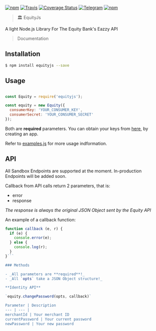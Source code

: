 [![npm](https://img.shields.io/npm/v/equityjs.svg?style=flat-square)](https://www.npmjs.com/package/equityjs)
[![Travis](https://img.shields.io/travis/kamikazechaser/EquityJs.svg?style=flat-square)](https://travis-ci.org/kamikazechaser/EquityJs)
[![Coverage Status](https://img.shields.io/coveralls/kamikazechaser/EquityJs.svg?style=flat-square)](https://coveralls.io/github/kamikazechaser/EquityJs?branch=master)
[![Telegram](http://img.shields.io/badge/Telegram-@kamikazechaser-00aced.svg?style=flat-square)](https://telegram.me/kamikazechaser)
[![npm](https://img.shields.io/npm/l/equityjs.svg?style=flat-square)](https://github.com/kamikazechaser/EquityJs/blob/master/LICENSE)


> 🏛 EquityJs

A light Node.js Library For The Equity Bank's Eazzy API

> Documentation
 

## Installation

```bash
$ npm install equityjs --save
```

## Usage

```js

const Equity = require('equityjs');

const equity = new Equity({
  consumerKey: 'YOUR_CONSUMER_KEY',
  consumerSecret: 'YOUR_CONSUMER_SECRET'
});
```

Both are **required** parameters. You can obtain your keys from [here](https://developers.equitybankgroup.com/user/me/apps), by creating an app.

Refer to [examples.js](https://github.com/kamikazechaser/EquityJs/blob/master/examples.js) for more usage indformation.

## API

All Sandbox Endpoints are supported at the moment. In-production Endpoints will be added soon.

Callback from API calls return 2 parameters, that is:

- error
- response 

_The response is always the original JSON Object sent by the Equity API_

An example of a callback function:

```js
function callback (e, r) {
  if (e) {
    console.error(e);
  } else {
    console.log(r);
  }
}```

### Methods

- _All parameters are **required**!_
- _All `opts` take a JSON Object structure!_

**Identity API**

`equity.changePassword(opts, callback)`

Parameter | Description 
--- | --- |
merchantId | Your merchant ID
currentPassword | Your current password
newPassword | Your new password

